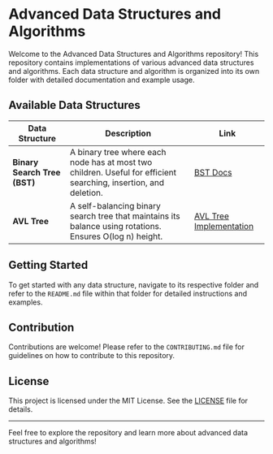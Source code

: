# Advanced Data Structures and Algorithms

Welcome to the Advanced Data Structures and Algorithms repository! This repository contains implementations of various advanced data structures and algorithms. Each data structure and algorithm is organized into its own folder with detailed documentation and example usage.

## Available Data Structures

| Data Structure   | Description                                                                 | Link                                        |
|------------------|-----------------------------------------------------------------------------|---------------------------------------------|
| **Binary Search Tree (BST)** | A binary tree where each node has at most two children. Useful for efficient searching, insertion, and deletion. | [BST Docs](BST/README.md)         |
| **AVL Tree**           | A self-balancing binary search tree that maintains its balance using rotations. Ensures O(log n) height. | [AVL Tree Implementation](AVL/README.md)    |
<!--
| **Red-Black Tree**     | A balanced binary search tree with extra properties to ensure O(log n) operations. | [Red-Black Tree Implementation](RedBlackTree/README.md) |
| **B-Trees**            | A self-balancing tree data structure that maintains sorted data and allows searches, sequential access, insertions, and deletions in logarithmic time. | [B-Trees Implementation](BTrees/README.md)  |
| **Fibonacci Heap**     | A data structure for priority queue operations that allows for faster amortized time complexity for decrease-key and merge operations. | [Fibonacci Heap Implementation](FibonacciHeap/README.md) |
| **Binomial Heap**      | A heap data structure that supports mergeable heaps and efficient priority queue operations. | [Binomial Heap Implementation](BinomialHeap/README.md) |
| **Splay Tree**         | A self-adjusting binary search tree with the additional property that recently accessed elements are quick to access again. | [Splay Tree Implementation](SplayTree/README.md) |
| **Interval Tree**      | A data structure to manage intervals and query overlapping intervals efficiently. | [Interval Tree Implementation](IntervalTree/README.md) |

## General Overview

### Binary Search Tree (BST)

- **Description**: A binary tree where each node has at most two children. The left child's value is less than the parent's value, and the right child's value is greater.
- **Key Operations**: Insert, Delete, Search, Pre-order, In-order, Post-order Traversals.
- **Example Usage**: [BST Example](BST/ExampleUsage.md)

### AVL Tree

- **Description**: A self-balancing binary search tree where the difference between the heights of left and right subtrees cannot be more than one.
- **Key Operations**: Insert, Delete, Rotate (left and right), Balance Check.
- **Example Usage**: [AVL Tree Example](AVL/ExampleUsage.md)

### Red-Black Tree

- **Description**: A balanced binary search tree with an additional property of color-coding nodes to ensure balanced height.
- **Key Operations**: Insert, Delete, Balance Fix.
- **Example Usage**: [Red-Black Tree Example](RedBlackTree/ExampleUsage.md)

### B-Trees

- **Description**: A generalization of binary search trees that can have more than two children per node and is optimized for systems that read and write large blocks of data.
- **Key Operations**: Insert, Delete, Search, Split, Merge.
- **Example Usage**: [B-Trees Example](BTrees/ExampleUsage.md)

### Fibonacci Heap

- **Description**: A data structure for priority queue operations that supports better amortized time complexities for operations like merge and decrease-key.
- **Key Operations**: Insert, Extract-Min, Decrease-Key, Merge.
- **Example Usage**: [Fibonacci Heap Example](FibonacciHeap/ExampleUsage.md)

### Binomial Heap

- **Description**: A collection of binomial trees that provides efficient merging of heaps.
- **Key Operations**: Insert, Extract-Min, Union.
- **Example Usage**: [Binomial Heap Example](BinomialHeap/ExampleUsage.md)

### Splay Tree

- **Description**: A self-adjusting binary search tree that performs rotations to move recently accessed elements closer to the root.
- **Key Operations**: Insert, Delete, Access.
- **Example Usage**: [Splay Tree Example](SplayTree/ExampleUsage.md)

### Interval Tree

- **Description**: A data structure to efficiently query overlapping intervals.
- **Key Operations**: Insert, Query Overlaps.
- **Example Usage**: [Interval Tree Example](IntervalTree/ExampleUsage.md) -->

## Getting Started

To get started with any data structure, navigate to its respective folder and refer to the `README.md` file within that folder for detailed instructions and examples.

## Contribution

Contributions are welcome! Please refer to the `CONTRIBUTING.md` file for guidelines on how to contribute to this repository.

## License

This project is licensed under the MIT License. See the [LICENSE](LICENSE) file for details.

---

Feel free to explore the repository and learn more about advanced data structures and algorithms!
